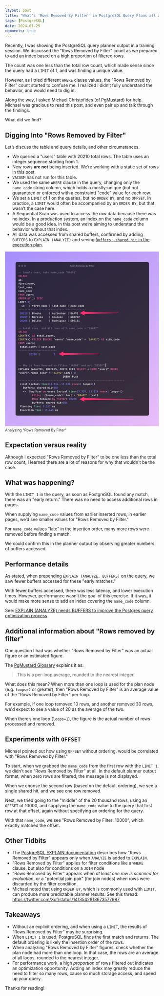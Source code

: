 ```yaml
---
layout: post
title: "What's 'Rows Removed By Filter' in PostgreSQL Query Plans all about?"
tags: [PostgreSQL]
date: 2024-01-25
comments: true
---
```


Recently, I was showing the PostgreSQL query planner output in a training session. We discussed the "Rows Removed by Filter" count as we prepared to add an index based on a high proportion of filtered rows.

The count was one less than the total row count, which made sense since the query had a `LIMIT` of 1, and was finding a unique value.

However, as I tried different `WHERE` clause values, the "Rows Removed by Filter" count started to confuse me. I realized I didn’t fully understand the behavior, and would need to dig in.

Along the way, I asked Michael Christofides (of [PgMustard](https://www.pgmustard.com)) for help. Michael was gracious to read this post, and even pair up and talk through the findings.

What did we find?

## Digging Into "Rows Removed by Filter"

Let’s discuss the table and query details, and other circumstances.

- We queried a "users" table with 20210 total rows. The table uses an integer sequence starting from 1.
- New rows **are not** being inserted. We’re working with a static set of rows in this post.
- `VACUUM` has not run for this table.
- We used the same `WHERE` clause in the query, changing only the `name_code` string column, which holds a mostly-unique (but not guaranteed or enforced with a constraint) "code" value for each row.
- We set a `LIMIT` of 1 on the queries, but no `ORDER BY`, and no `OFFSET`. In practice, a `LIMIT` would often be accompanied by an `ORDER BY`, but that wasn’t the case here.
- A Sequential Scan was used to access the row data because there was no index. In a production system, an index on the `name_code` column would be a good idea. In this post we’re aiming to understand the behavior without that index.
- All data was accessed from shared buffers, confirmed by adding `BUFFERS` to `EXPLAIN (ANALYZE)` and seeing [`Buffers: shared hit` in the execution plan](https://www.pgmustard.com/docs/explain/buffers-shared-hit).

![Analyzing Rows Removed by Filter in psql](/assets/images/posts/query-code.jpg)
<small>Analyzing "Rows Removed By Filter"</small>

## Expectation versus reality

Although I expected "Rows Removed by Filter" to be one less than the total row count, I learned there are a lot of reasons for why that wouldn't be the case.

## What was happening?

With the `LIMIT 1` in the query, as soon as PostgreSQL found any match, there was an "early return." There was no need to access additional rows in pages.

When supplying `name_code` values from earlier inserted rows, in earlier pages, we’d see smaller values for "Rows Removed by Filter."

For `name_code` values "late" in the insertion order, many more rows were removed before finding a match.

We could confirm this in the planner output by observing greater numbers of buffers accessed.


## Performance details

As stated, when prepending `EXPLAIN (ANALYZE, BUFFERS)` on the query, we saw fewer buffers accessed for these "early matches."

With fewer buffers accessed, there was less latency, and lower execution times. However, performance wasn’t the goal of this exercise. If it was, it would make more sense to add an index covering the `name_code` column.

See: [EXPLAIN (ANALYZE) needs BUFFERS to improve the Postgres query optimization process](https://postgres.ai/blog/20220106-explain-analyze-needs-buffers-to-improve-the-postgres-query-optimization-process)

## Additional information about "Rows removed by filter"
One question I had was whether "Rows Removed by Filter" was an actual figure or an estimated figure.

The [PgMustard Glossary](https://www.pgmustard.com/docs/explain/rows-removed-by-filter) explains it as:

> This is a per-loop average, rounded to the nearest integer.

What does this mean? When more than one loop is used for the plan node (e.g. `loops=2` or greater), then "Rows Removed by Filter" is an average value of the "Rows Removed by Filter" per-loop.

For example, if one loop removed 10 rows, and another removed 30 rows, we'd expect to see a value of 20 as the average of the two.

When there’s one loop (`loops=1`), the figure is the actual number of rows processed and removed.

## Experiments with `OFFSET`

Michael pointed out how using `OFFSET` without ordering, would be correlated with "Rows Removed by Filter."

To start, when we grabbed the `name_code` from the first row with the `LIMIT 1`, we didn't see "Rows Removed by Filter" at all. In the default planner output format, when zero rows are filtered, the message is not displayed.

When we choose the second row (based on the default ordering), we see a single shared hit, and we see one row removed.

Next, we tried going to the "middle" of the 20 thousand rows, using an `OFFSET` of 10000, and supplying the `name_code` value to the query that first row at that offset, again without specifying an ordering for the query.

With that `name_code`, we see "Rows Removed by Filter: 10000", which exactly matched the offset.

## Other Tidbits
- The [PostgreSQL EXPLAIN documentation](https://www.postgresql.org/docs/current/using-explain.html) describes how "Rows Removed by Filter" appears only when `ANALYZE` is added to `EXPLAIN`.
- "Rows Removed by Filter" applies for filter conditions like a `WHERE` clause, but also for conditions on a `JOIN` node
- "Rows Removed by Filter" appears when *at least one row is scanned for evaluation*, or a "potential join pair" (for join nodes) when rows were discarded by the filter condition.
- Michael noted that using `ORDER BY`, which is commonly used with `LIMIT`, can produce more predictable planner results. See this thread: <https://twitter.com/Xof/status/1413542818673577987>

## Takeaways
- Without an explicit ordering, and when using a `LIMIT`, the results of "Rows Removed by Filter" may be surprising.
- When `LIMIT 1` is used, PostgreSQL finds the first match and returns. The default ordering is likely the insertion order of the rows.
- When analyzing "Rows Removed by Filter" figures, check whether the plan node had more than one loop. In that case, the rows are an average of all loops, rounded to the nearest integer.
- For performance work, a high *proportion* of rows filtered out indicates an optimization opportunity. Adding an index may greatly reduce the need to filter so many rows, cause so much storage access, and speed up your query.

Thanks for reading!
